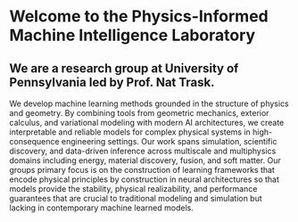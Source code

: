 # Welcome to the Physics-Informed Machine Intelligence Laboratory
## We are a research group at University of Pennsylvania led by Prof. Nat Trask.

We develop machine learning methods grounded in the structure of physics and geometry. By combining tools from geometric mechanics, exterior calculus, and variational modeling with modern AI architectures, we create interpretable and reliable models for complex physical systems in high-consequence engineering settings. Our work spans simulation, scientific discovery, and data-driven inference across multiscale and multiphysics domains including energy, material discovery, fusion, and soft matter. Our groups primary focus is on the construction of learning frameworks that encode physical principles by construction in neural architectures so that models provide the stability, physical realizability, and performance guarantees that are crucial to traditional modeling and simulation but lacking in contemporary machine learned models.
